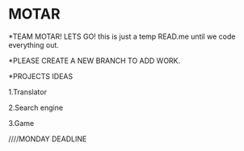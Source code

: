 # MOTAR

\*TEAM MOTAR! LETS GO!
this is just a temp READ.me until we code everything out.

\*PLEASE CREATE A NEW BRANCH TO ADD WORK.

\*PROJECTS IDEAS

1.Translator

2.Search engine

3.Game

////MONDAY DEADLINE
